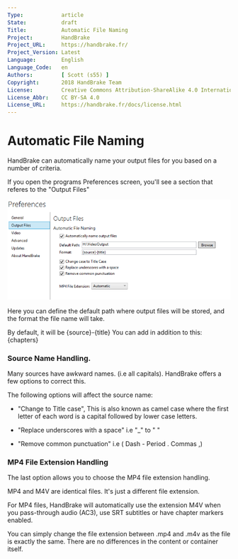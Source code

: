 ```yaml
---
Type:            article
State:           draft
Title:           Automatic File Naming
Project:         HandBrake
Project_URL:     https://handbrake.fr/
Project_Version: Latest
Language:        English
Language_Code:   en
Authors:         [ Scott (s55) ]
Copyright:       2018 HandBrake Team
License:         Creative Commons Attribution-ShareAlike 4.0 International
License_Abbr:    CC BY-SA 4.0
License_URL:     https://handbrake.fr/docs/license.html
---
```


Automatic File Naming
=============================

HandBrake can automatically name your output files for you based on a number of criteria.

If you open the programs Preferences screen, you'll see a section that referes to the "Output Files"

![File output preferences](../../images/windows/output-file-preferences-1.0.0.png "File output preferences")

Here you can define the default path where output files will be stored, and the format the file name will take.

By default, it will be {source}-{title}
You can add in addition to this: {chapters}


### Source Name Handling.

Many sources have awkward names. (i.e all capitals). HandBrake offers a few options to correct this.

The following options will affect the source name:

- "Change to Title case",  This is also known as camel case where the first letter of each word is a capital followed by lower case letters.

- "Replace underscores with a space"  i.e  "_" to " "

- "Remove common punctuation" i.e ( Dash - Period . Commas ,)

### MP4 File Extension Handling

The last option allows you to choose the MP4 file extension handling.

MP4 and M4V are identical files. It's just a different file extension.

For MP4 files, HandBrake will automatically use the extension M4V when you pass-through audio (AC3), use SRT subtitles or have chapter markers enabled.

You can simply change the file extension between .mp4 and .m4v as the file is exactly the same. There are no differences in the content or container itself.

